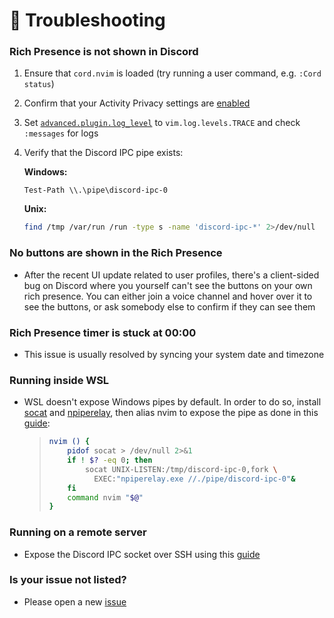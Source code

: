 # 🔧 Troubleshooting

### Rich Presence is not shown in Discord
1. Ensure that `cord.nvim` is loaded (try running a user command, e.g. `:Cord status`)
2. Confirm that your Activity Privacy settings are [enabled](https://github.com/vyfor/cord.nvim/assets/92883017/c0c8c410-e90e-425e-bf10-8b59f04f15ce)
3. Set [`advanced.plugin.log_level`](https://github.com/vyfor/cord.nvim/wiki/Configuration#️-advanced) to `vim.log.levels.TRACE` and check `:messages` for logs
4. Verify that the Discord IPC pipe exists:

   **Windows:**
   ```pwsh
   Test-Path \\.\pipe\discord-ipc-0
   ```

   **Unix:**
   ```sh
   find /tmp /var/run /run -type s -name 'discord-ipc-*' 2>/dev/null
   ```

### No buttons are shown in the Rich Presence
- After the recent UI update related to user profiles, there's a client-sided bug on Discord where you yourself can't see the buttons on your own rich presence. You can either join a voice channel and hover over it to see the buttons, or ask somebody else to confirm if they can see them

### Rich Presence timer is stuck at 00:00
- This issue is usually resolved by syncing your system date and timezone

### Running inside WSL
- WSL doesn't expose Windows pipes by default. In order to do so, install [socat](https://www.kali.org/tools/socat) and [npiperelay](https://github.com/jstarks/npiperelay/), then alias nvim to expose the pipe as done in this [guide](https://gist.github.com/mousebyte/af45cbecaf0028ea78d0c882c477644a#aliasing-nvim):
    > ```sh
    > nvim () {
    >     pidof socat > /dev/null 2>&1
    >     if ! $? -eq 0; then
    >         socat UNIX-LISTEN:/tmp/discord-ipc-0,fork \
    >           EXEC:"npiperelay.exe //./pipe/discord-ipc-0"&
    >     fi
    >     command nvim "$@"
    > }
    > ```

### Running on a remote server
- Expose the Discord IPC socket over SSH using this [guide](https://carlosbecker.com/posts/discord-rpc-ssh/)

### Is your issue not listed?
- Please open a new [issue](https://github.com/vyfor/cord.nvim/issues/new/choose)